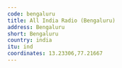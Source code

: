 ```yaml
---
code: bengaluru
title: All India Radio (Bengaluru)
address: Bengaluru
short: Bengaluru
country: india
itu: ind
coordinates: 13.23306,77.21667
---
```

